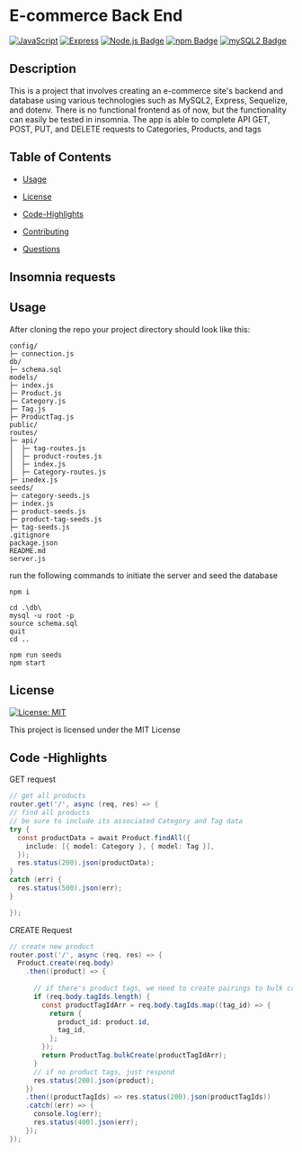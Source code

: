 # E-commerce Back End
[![JavaScript](https://img.shields.io/badge/-JavaScript-yellow)](https://www.javascript.com/)
[![Express](https://img.shields.io/badge/Express.js-gray?style=rounded-square)](https://expressjs.com/)
[![Node.js Badge](https://img.shields.io/badge/Node.js-green)](https://nodejs.org/en)
[![npm Badge](https://img.shields.io/badge/npm-gray)](https://npmjs.com)
[![mySQL2 Badge](https://img.shields.io/badge/mySQL2-orange)](https://www.mysql.com/)
## Description
This is a project that involves creating an e-commerce site's backend and database using various technologies such as MySQL2, Express, Sequelize, and dotenv. There is no functional frontend as of now, but the functionality can easily be tested in insomnia. The app is able to complete API GET, POST, PUT, and DELETE requests to Categories, Products, and tags

  ## Table of Contents

  * [Usage](#usage)

  * [License](#license)

  * [Code-Highlights](#Code-Highlights)

  * [Contributing](#contributing)

  * [Questions](#questions)

## Insomnia requests


## Usage

After cloning the repo your project directory should look like this:
```
config/
├─ connection.js
db/
├─ schema.sql
models/
├─ index.js
├─ Product.js
├─ Category.js
├─ Tag.js
├─ ProductTag.js
public/
routes/
├─ api/
│  ├─ tag-routes.js
│  ├─ product-routes.js
│  ├─ index.js
│  ├─ Category-routes.js
├─ inedex.js
seeds/
├─ category-seeds.js
├─ index.js
├─ product-seeds.js
├─ product-tag-seeds.js
├─ tag-seeds.js
.gitignore
package.json
README.md
server.js
```

run the following commands to initiate the server and seed the database

```
npm i
```
```
cd .\db\
mysql -u root -p
source schema.sql
quit
cd ..
```
```
npm run seeds
npm start
```


  ## License
  [![License: MIT](https://img.shields.io/badge/License-MIT-yellow.svg)](https://opensource.org/licenses/MIT)

  This project is licensed under the MIT License


  ## Code -Highlights
  GET request
  ```java
  // get all products
router.get('/', async (req, res) => {
  // find all products
  // be sure to include its associated Category and Tag data
  try {
    const productData = await Product.findAll({
      include: [{ model: Category }, { model: Tag }],
    });
    res.status(200).json(productData);
  }
  catch (err) {
    res.status(500).json(err);
  }

});
```
CREATE Request
```java
// create new product
router.post('/', async (req, res) => {
  Product.create(req.body)
    .then((product) => {
      
      // if there's product tags, we need to create pairings to bulk create in the ProductTag model
      if (req.body.tagIds.length) {
        const productTagIdArr = req.body.tagIds.map((tag_id) => {
          return {
            product_id: product.id,
            tag_id,
          };
        });
        return ProductTag.bulkCreate(productTagIdArr);
      }
      // if no product tags, just respond
      res.status(200).json(product);
    })
    .then((productTagIds) => res.status(200).json(productTagIds))
    .catch((err) => {
      console.log(err);
      res.status(400).json(err);
    });
});
```